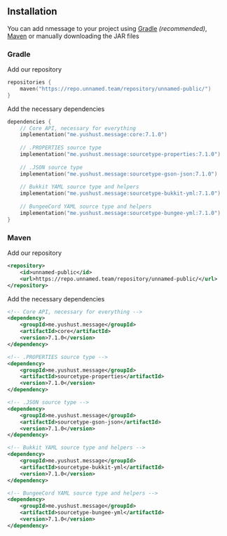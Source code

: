 ## Installation

You can add nmessage to your project using [Gradle](https://gradle.org/)
*(recommended)*, [Maven](https://maven.apache.org/) or manually downloading
the JAR files


### Gradle

Add our repository

```kotlin
repositories {
    maven("https://repo.unnamed.team/repository/unnamed-public/")
}
```

Add the necessary dependencies

```kotlin
dependencies {
    // Core API, necessary for everything
    implementation("me.yushust.message:core:7.1.0")
    
    // .PROPERTIES source type
    implementation("me.yushust.message:sourcetype-properties:7.1.0")
    
    // .JSON source type
    implementation("me.yushust.message:sourcetype-gson-json:7.1.0")
  
    // Bukkit YAML source type and helpers
    implementation("me.yushust.message:sourcetype-bukkit-yml:7.1.0")
    
    // BungeeCord YAML source type and helpers
    implementation("me.yushust.message:sourcetype-bungee-yml:7.1.0")
}
```

### Maven

Add our repository

```xml
<repository>
    <id>unnamed-public</id>
    <url>https://repo.unnamed.team/repository/unnamed-public/</url>
</repository>
```

Add the necessary dependencies

```xml
<!-- Core API, necessary for everything -->
<dependency>
    <groupId>me.yushust.message</groupId>
    <artifactId>core</artifactId>
    <version>7.1.0</version>
</dependency>

<!-- .PROPERTIES source type -->
<dependency>
    <groupId>me.yushust.message</groupId>
    <artifactId>sourcetype-properties</artifactId>
    <version>7.1.0</version>
</dependency>

<!-- .JSON source type -->
<dependency>
    <groupId>me.yushust.message</groupId>
    <artifactId>sourcetype-gson-json</artifactId>
    <version>7.1.0</version>
</dependency>

<!-- Bukkit YAML source type and helpers -->
<dependency>
    <groupId>me.yushust.message</groupId>
    <artifactId>sourcetype-bukkit-yml</artifactId>
    <version>7.1.0</version>
</dependency>

<!-- BungeeCord YAML source type and helpers -->
<dependency>
    <groupId>me.yushust.message</groupId>
    <artifactId>sourcetype-bungee-yml</artifactId>
    <version>7.1.0</version>
</dependency>
```
